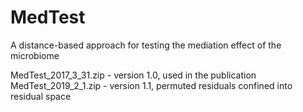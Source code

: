 # MedTest
A distance-based approach for testing the mediation effect of the microbiome


MedTest_2017_3_31.zip	- version 1.0, used in the publication
MedTest_2019_2_1.zip - version 1.1, permuted residuals confined into residual space

